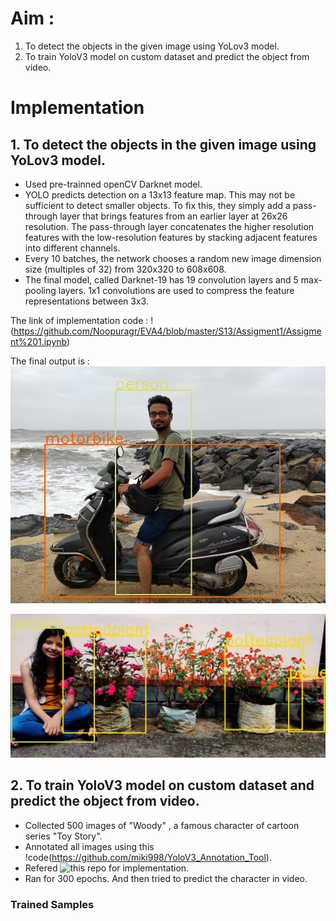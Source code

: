 
# Aim : 
1. To detect the objects in the given image using YoLov3 model.
2. To train YoloV3 model on custom dataset and predict the object from video. 


# Implementation

## 1. To detect the objects in the given image using YoLov3 model.

* Used pre-trainned openCV Darknet model.
* YOLO predicts detection on a 13x13 feature map. This may not be sufficient to detect smaller objects. To fix this, they simply add a pass-through layer that brings features from an earlier layer at 26x26 resolution. The pass-through layer concatenates the higher resolution features with the low-resolution features by stacking adjacent features into different channels.
* Every 10 batches, the network chooses a random new image dimension size (multiples of 32) from 320x320 to 608x608.
* The final model, called Darknet-19 has 19 convolution layers and 5 max-pooling layers. 1x1 convolutions are used to compress the feature representations between 3x3.

The link of implementation code : !(https://github.com/Noopuragr/EVA4/blob/master/S13/Assigment1/Assigment%201.ipynb)

The final output is : ![](https://github.com/Noopuragr/EVA4/blob/master/S13/Assigment1/result_opencv.PNG)

![](https://github.com/Noopuragr/EVA4/blob/master/S13/Assigment1/test_img.png)


## 2. To train YoloV3 model on custom dataset and predict the object from video. 

* Collected 500 images of "Woody" , a famous character of cartoon series "Toy Story".
* Annotated all images using this !code(https://github.com/miki998/YoloV3_Annotation_Tool).
* Refered ![this](https://github.com/theschoolofai/YoloV3) repo for implementation.
* Ran for 300 epochs. And then tried to predict the character in video.

### Trained Samples

